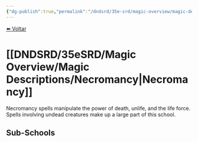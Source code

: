 ```yaml
---
{"dg-publish":true,"permalink":"/dndsrd/35e-srd/magic-overview/magic-descriptions/necromancy/","dgHomeLink":true,"dgPassFrontmatter":false,"dgShowBacklinks":true,"dgShowLocalGraph":true}
---
```


 
<a href="javascript:history.back()">⬅️ Voltar</a>
# [[DNDSRD/35eSRD/Magic Overview/Magic Descriptions/Necromancy|Necromancy]]
Necromancy spells manipulate the power of death, unlife, and the life force. Spells involving undead creatures make up a large part of this school.

## Sub-Schools